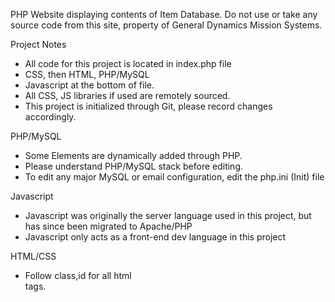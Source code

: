 PHP Website displaying contents of Item Database. 
Do not use or take any source code from this site, property of General Dynamics Mission Systems.

Project Notes
- All code for this project is located in index.php file
- CSS, then HTML, PHP/MySQL
- Javascript at the bottom of file. 
- All CSS, JS libraries if used are remotely sourced. 
- This project is initialized through Git, please record changes accordingly. 

PHP/MySQL
- Some Elements are dynamically added through PHP. 
- Please understand PHP/MySQL stack before editing. 
- To edit any major MySQL or email configuration, edit the php.ini (Init) file

Javascript
- Javascript was originally the server language used in this project, but has since been migrated to Apache/PHP
- Javascript only acts as a front-end dev language in this project

HTML/CSS
- Follow class,id for all html <div> tags.
